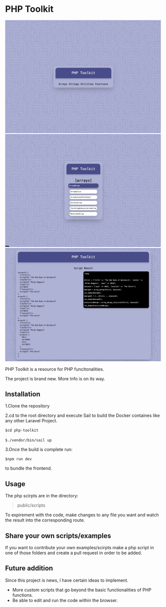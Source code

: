 # PHP Toolkit
![Image](gitHubImg/home.png)
![Image](gitHubImg/arrays.png)
![Image](gitHubImg/arrayMerge.png)

PHP Toolkit is a resource for PHP funcitonalities. 


The project is brand new. More Info is on its way. 

## Installation
1.Clone the repository

2.cd to the root directory and execute Sail to build the Docker containes like any other Laravel Project. 

    $cd php-toolkit

    $./vendor/bin/sail up

3.Once the build is complete run:

    $npm run dev 

to bundle the frontend. 

## Usage 
The php scirpts are in the directory:
>public/scripts

To expirement with the code, make changes to any file you want and watch the result into the corresponding route. 

## Share your own scripts/examples
If you want to contribute your own examples/scirpts make a php script in one of those folders and create a pull request in order to be added. 

## Future addition 
Since this project is news, I have certain ideas to implement. 

* More custom scripts that go beyond the basic functionalities of PHP functions. 
* Be able to edit and run the code within the browser. 
